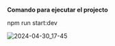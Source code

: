 <p><strong>Comando para ejecutar el projecto</strong></p>
<p>npm run start:dev</p>

![2024-04-30_17-45](https://github.com/inf-anderson/test/assets/110553373/49da65ba-04ea-4b21-a115-a155e60370b7)
